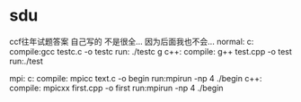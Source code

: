 # sdu
ccf往年试题答案
自己写的
不是很全...
因为后面我也不会...
normal:
c:
compile:gcc testc.c -o testc
run: ./testc
g
c++:
compile:
g++ test.cpp -o test
run:./test

mpi:
c:
compile: mpicc text.c -o begin
run:mpirun -np 4 ./begin
c++:
compile: mpicxx first.cpp -o first
run:mpirun -np 4 ./begin

